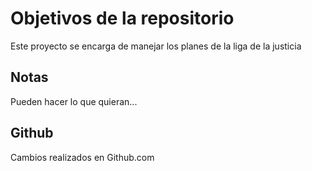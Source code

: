 # Objetivos de la repositorio

Este proyecto se encarga de manejar los planes de la liga de la justicia


## Notas
Pueden hacer lo que quieran...


## Github
Cambios realizados en Github.com
